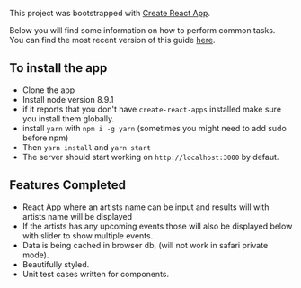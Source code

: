 This project was bootstrapped with [Create React App](https://github.com/facebookincubator/create-react-app).

Below you will find some information on how to perform common tasks.<br>
You can find the most recent version of this guide [here](https://github.com/facebookincubator/create-react-app/blob/master/packages/react-scripts/template/README.md).

## To install the app 
- Clone the app
- Install node version 8.9.1
- if it reports that you don't have `create-react-apps` installed make sure you install them globally.
- install `yarn` with `npm i -g yarn` (sometimes you might need to add sudo before npm)
- Then `yarn install` and `yarn start`
- The server should start working on `http://localhost:3000` by defaut.

## Features Completed
- React App where an artists name can be input and results will with artists name will be displayed
- If the artists has any upcoming events those will also be displayed below with slider to show multiple events.
- Data is being cached in browser db, (will not work in safari private mode).
- Beautifully styled.
- Unit test cases written for components.
